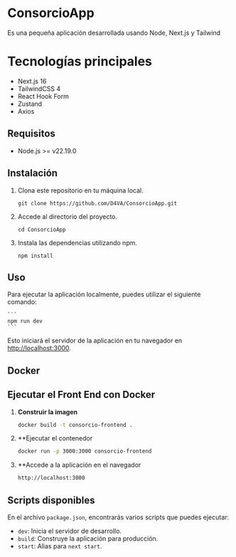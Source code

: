 # ConsorcioApp

Es una pequeña aplicación desarrollada usando Node, Next.js y Tailwind

# Tecnologías principales

- Next.js 16
- TailwindCSS 4
- React Hook Form
- Zustand
- Axios

## Requisitos

- Node.js >= v22.19.0

## Instalación

1. Clona este repositorio en tu máquina local.

    ```
    git clone https://github.com/D4VA/ConsorcioApp.git
    ```

2. Accede al directorio del proyecto.

    ```
    cd ConsorcioApp
    ```

3. Instala las dependencias utilizando npm.

    ```
    npm install
    ```

## Uso

Para ejecutar la aplicación localmente, puedes utilizar el siguiente comando:

    ```
    npm run dev
    ```

Esto iniciará el servidor de la aplicación en tu navegador en [http://localhost:3000](http://localhost:3000).

## Docker
## Ejecutar el Front End con Docker

1. **Construir la imagen**
   ```bash
   docker build -t consorcio-frontend .
   ```
   
2. **Ejecutar el contenedor
    ```bash
    docker run -p 3000:3000 consorcio-frontend
    ```
3. **Accede a la aplicación en el navegador
    ```bash
    http://localhost:3000
    ```

## Scripts disponibles

En el archivo `package.json`, encontrarás varios scripts que puedes ejecutar:

- `dev`: Inicia el servidor de desarrollo.
- `build`: Construye la aplicación para producción.
- `start`: Alias para `next start`.
